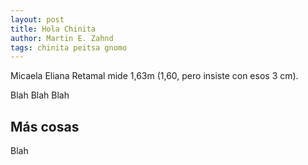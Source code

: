 ```yaml
---
layout: post
title: Hola Chinita
author: Martin E. Zahnd
tags: chinita peitsa gnomo
---
```


Micaela Eliana Retamal mide 1,63m (1,60, pero insiste con esos 3 cm).


Blah
Blah
Blah

## Más cosas

Blah
